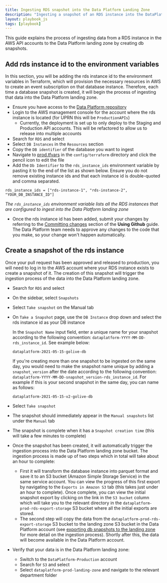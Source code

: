 ```yaml
---
title: Ingesting RDS snapshot into the Data Platform Landing Zone
description: "Ingesting a snapshot of an RDS instance into the DataPlatform landing zone"
layout: playbook_js
tags: [playbook]
---
```


This guide explains the process of ingesting data from a RDS instance in the AWS API accounts to the Data Platform landing zone by creating db snapshots.

## Add rds instance id to the environment variables

In this section, you will be adding the rds instance id to the environment variables in Terraform, which will provision the necessary resources in AWS to create an event subscription on that database instance. Therefore, each time a database snapshot is created, it will begin the process of ingesting that data into the Data Platform landing zone.

- Ensure you have access to the [Data Platform repository](https://github.com/LBHackney-IT/data-platform/)
- Login to the AWS management console for the account where the rds instance is located (for UPRN this will be `ProductionAPIs`)
  - Currently, the deployment is set up to only deploy to the Staging and Production API accounts. This will be refactored to allow us to release into multiple accounts
- Search for `RDS` and select
- Select `DB Instances` in the `Resources` section
- Copy the `DB identifier` of the database you want to ingest
- Navigate to [prod.tfvars](https://github.com/LBHackney-IT/Data-Platform/blob/main/config/terraform/prod.tfvars#L12) in the `config/terraform` directory and click the pencil icon to edit the file
- Add the `Db Identifier` to the `rds_instance_ids` environment variable by pasting it to the end of the list as shown below. Ensure you do not remove existing instance ids and that each instance id is double-quoted and comma separated.

```
rds_instance_ids = ["rds-instance-1", "rds-instance-2", "YOUR_DB_INSTANCE_ID"]
```

_The `rds_instance_ids` environment variable lists all the RDS instances that are configured to ingest into the Data Platform landing zone_

- Once the rds instance id has been added, submit your changes by referring to the [Committing changes][committing-changes] section of the **Using Github** guide.
  The Data Platform team needs to approve any changes to the code that you make, so your change won't happen automatically.

## Create a snapshot of the rds instance

Once your pull request has been approved and released to production, you will need to log in to the AWS account where your RDS instance exists to create a snapshot of it.
The creation of this snapshot will trigger the ingestion process of the data into the Data Platform landing zone.

- Search for `RDS` and select
- On the sidebar, select `Snapshots`
- Select `Take snapshot` on the Manual tab
- On `Take a Snapshot` page, use the `DB Instance` drop down and select the rds instance id as your DB instance

  In the `Snapshot Name` input field, enter a unique name for your snapshot according to the following convention: `dataplatform-YYYY-MM-DD-rds_instance_id`. See example below:

  ```
  dataplatform-2021-05-15-golive-db
  ```

  If you're creating more than one snapshot to be ingested on the same day, you would need to make the snapshot name unique by adding a `snapshot_version` after the date according to the following convention: `dataplatform-YYYY-MM-DD-snapshot_version-rds_instance_id`. For example if this is your second snapshot in the same day, you can name as follows:

  ```
  dataplatform-2021-05-15-v2-golive-db
  ```

- Select `Take snapshot`
- The snapshot should immediately appear in the `Manual snapshots` list under the `Manual` tab
- The snapshot is complete when it has a `Snapshot creation time` (this will take a few minutes to complete)
- Once the snapshot has been created, it will automatically trigger the ingestion process into the Data Platform landing zone bucket. The ingestion process is made up of two steps which in total will take about an hour to complete:
  - First it will transform the database instance into parquet format and save it to an S3 bucket (Amazon Simple Storage Service) in the same service account.
    You can view the progress of this first export by navigating to the `Exports in Amazon S3` tab (this takes just under an hour to complete).
    Once complete, you can view the initial snapshot export by clicking on the link in the `S3 bucket` column which will take you to the relevant directory in the `dataplatform-prod-rds-export-storage` S3 bucket where all the initial exports are stored.
  - The second step will copy the data from the `dataplatform-prod-rds-export-storage` S3 bucket to the landing zone S3 bucket in the Data Platform account (see [exporting db snapshots to the landing zone](http://playbook.hackney.gov.uk/Data-Platform-Playbook/docs/exporting-snapshot-to-landing-zone/) for more detail on the ingestion process). Shortly after this, the data will become available in the Data Platform account.
- Verify that your data is in the Data Platform landing zone:
  - Switch to the `DataPlatform-Production` account
  - Search for `S3` and select
  - Select `dataplatform-prod-landing-zone` and navigate to the relevant department folder

[committing-changes]: ../getting-set-up/using-github#committing-your-changes-to-the-data-platform-project
